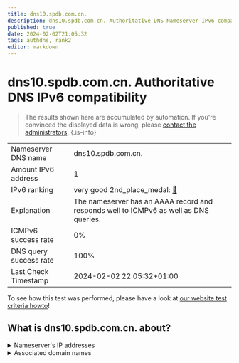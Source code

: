 ```yaml
---
title: dns10.spdb.com.cn.
description: dns10.spdb.com.cn. Authoritative DNS Nameserver IPv6 compatibility
published: true
date: 2024-02-02T21:05:32
tags: authdns, rank2
editor: markdown
---
```


# dns10.spdb.com.cn. Authoritative DNS IPv6 compatibility

> The results shown here are accumulated by automation. If you're convinced the displayed data is wrong, please [contact the administrators](/howto/chat). 
{.is-info}




|   |   |
| - | - |
| Nameserver DNS name | dns10.spdb.com.cn.
| Amount IPv6 address | 1
| IPv6 ranking | very good 2nd_place_medal: [🔗](/howto/ranking) |
| Explanation | The nameserver has an AAAA record and responds well to ICMPv6 as well as DNS queries. |
| ICMPv6 success rate | 0%|
| DNS query success rate | 100% |
| Last Check Timestamp | 2024-02-02 22:05:32+01:00 |

To see how this test was performed, please have a look at [our website test criteria howto](/howto/testcriteria/authdns)!


## What is dns10.spdb.com.cn. about?




<details>
<summary>Nameserver's IP addresses</summary>

2405:3140:11:51fe::c2

</details>



<details>
<summary>Associated domain names</summary>

www.spdb.com.cn

</details>
